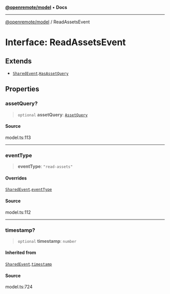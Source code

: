 [**@openremote/model**](../README.md) • **Docs**

***

[@openremote/model](../globals.md) / ReadAssetsEvent

# Interface: ReadAssetsEvent

## Extends

- [`SharedEvent`](SharedEvent.md).[`HasAssetQuery`](HasAssetQuery.md)

## Properties

### assetQuery?

> `optional` **assetQuery**: [`AssetQuery`](AssetQuery.md)

#### Source

model.ts:113

***

### eventType

> **eventType**: `"read-assets"`

#### Overrides

[`SharedEvent`](SharedEvent.md).[`eventType`](SharedEvent.md#eventtype)

#### Source

model.ts:112

***

### timestamp?

> `optional` **timestamp**: `number`

#### Inherited from

[`SharedEvent`](SharedEvent.md).[`timestamp`](SharedEvent.md#timestamp)

#### Source

model.ts:724
